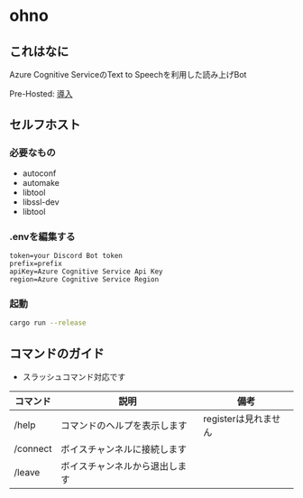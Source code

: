 # ohno

## これはなに
Azure Cognitive ServiceのText to Speechを利用した読み上げBot<br>

Pre-Hosted: [導入](https://discord.com/api/oauth2/authorize?client_id=951733862923395072&permissions=3148800&scope=bot%20applications.commands)

## セルフホスト

### 必要なもの
- autoconf 
- automake
- libtool
- libssl-dev 
- libtool

### .envを編集する
```properties
token=your Discord Bot token
prefix=prefix
apiKey=Azure Cognitive Service Api Key
region=Azure Cognitive Service Region
```

### 起動
```bash
cargo run --release
```

## コマンドのガイド
- スラッシュコマンド対応です

| コマンド | 説明 | 備考 |
| - | - | - |
| /help | コマンドのヘルプを表示します | registerは見れません |
| /connect | ボイスチャンネルに接続します |  |
| /leave | ボイスチャンネルから退出します |  |